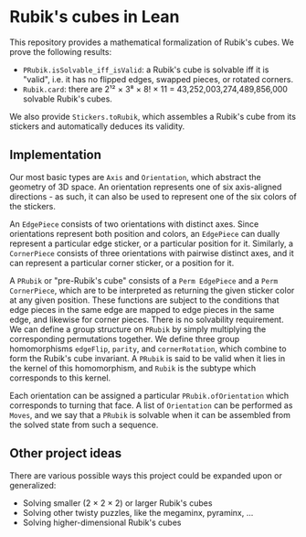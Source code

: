 # Rubik's cubes in Lean

This repository provides a mathematical formalization of Rubik's cubes. We prove the following results:

- `PRubik.isSolvable_iff_isValid`: a Rubik's cube is solvable iff it is "valid", i.e. it has no flipped edges, swapped pieces, or rotated corners.
- `Rubik.card`: there are 2¹² × 3⁸ × 8! × 11 = 43,252,003,274,489,856,000 solvable Rubik's cubes.

We also provide `Stickers.toRubik`, which assembles a Rubik's cube from its stickers and automatically deduces its validity.

## Implementation

Our most basic types are `Axis` and `Orientation`, which abstract the geometry of 3D space. An orientation represents one of six axis-aligned directions - as such, it can also be used to represent one of the six colors of the stickers.

An `EdgePiece` consists of two orientations with distinct axes. Since orientations represent both position and colors, an `EdgePiece` can dually represent a particular edge sticker, or a particular position for it. Similarly, a `CornerPiece` consists of three orientations with pairwise distinct axes, and it can represent a particular corner sticker, or a position for it.

A `PRubik` or "pre-Rubik's cube" consists of a `Perm EdgePiece` and a `Perm CornerPiece`, which are to be interpreted as returning the given sticker color at any given position. These functions are subject to the conditions that edge pieces in the same edge are mapped to edge pieces in the same edge, and likewise for corner pieces. There is no solvability requirement. We can define a group structure on `PRubik` by simply multiplying the corresponding permutations together. We define three group homomorphisms `edgeFlip`, `parity`, and `cornerRotation`, which combine to form the Rubik's cube invariant. A `PRubik` is said to be valid when it lies in the kernel of this homomorphism, and `Rubik` is the subtype which corresponds to this kernel.

Each orientation can be assigned a particular `PRubik.ofOrientation` which corresponds to turning that face. A list of `Orientation` can be performed as `Moves`, and we say that a `PRubik` is solvable when it can be assembled from the solved state from such a sequence.

## Other project ideas

There are various possible ways this project could be expanded upon or generalized:

- Solving smaller (2 × 2 × 2) or larger Rubik's cubes 
- Solving other twisty puzzles, like the megaminx, pyraminx, ...
- Solving higher-dimensional Rubik's cubes
